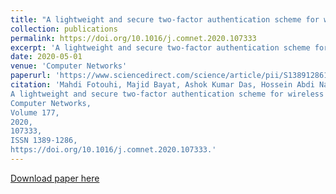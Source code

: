 ```yaml
---
title: "A lightweight and secure two-factor authentication scheme for wireless body area networks in health-care iot"
collection: publications
permalink: https://doi.org/10.1016/j.comnet.2020.107333
excerpt: 'A lightweight and secure two-factor authentication scheme for wireless body area networks in health-care iot'
date: 2020-05-01
venue: 'Computer Networks'
paperurl: 'https://www.sciencedirect.com/science/article/pii/S1389128619316457'
citation: 'Mahdi Fotouhi, Majid Bayat, Ashok Kumar Das, Hossein Abdi Nasib Far, S. Morteza Pournaghi, M.A. Doostari,
A lightweight and secure two-factor authentication scheme for wireless body area networks in health-care IoT,
Computer Networks,
Volume 177,
2020,
107333,
ISSN 1389-1286,
https://doi.org/10.1016/j.comnet.2020.107333.'
---
```

[Download paper here](https://authors.elsevier.com/c/1b9YX4xsUrvjJf)

